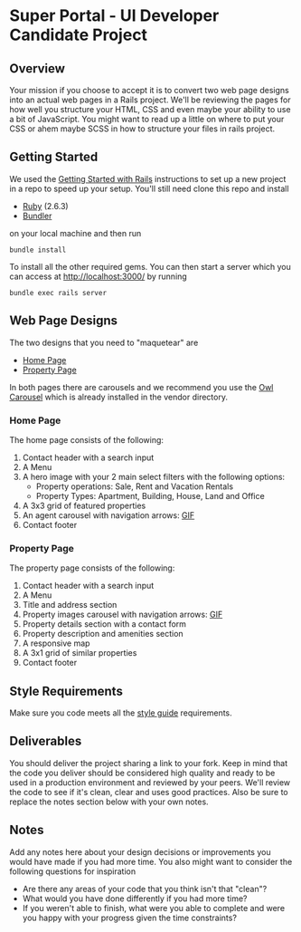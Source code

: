 # Super Portal - UI Developer Candidate Project
## Overview
Your mission if you choose to accept it is to convert two web page designs into an actual web pages in a Rails project. We'll be reviewing the pages for how well you structure your HTML, CSS and even maybe your ability to use a bit of JavaScript. You might want to read up a little on where to put your CSS or ahem maybe SCSS in how to structure your files in rails project.

## Getting Started
We used the [Getting Started with Rails](https://guides.rubyonrails.org/getting_started.html) instructions to set up a new project in a repo to speed up your setup. You'll still need clone this repo and install

- [Ruby](https://www.ruby-lang.org/es/documentation/installation/) (2.6.3)
- [Bundler](https://bundler.io/gemfile.html)

on your local machine and then run 

`bundle install`

To install all the other required gems. You can then start a server which you can access at [http://localhost:3000/]() by running

`bundle exec rails server`

## Web Page Designs
The two designs that you need to "maquetear" are
- [Home Page](mockups/home-page.png)
- [Property Page](mockups/property-page.png)

In both pages there are carousels and we recommend you use the [Owl Carousel](https://owlcarousel2.github.io/OwlCarousel2/) which is already installed in the vendor directory.

### Home Page
The home page consists of the following:
1. Contact header with a search input
2. A Menu
3. A hero image with your 2 main select filters with the following options:
    - Property operations: Sale, Rent and Vacation Rentals
    - Property Types: Apartment, Building, House, Land and Office
4. A 3x3 grid of featured properties
5. An agent carousel with navigation arrows: [GIF](http://g.recordit.co/9B9bzxw1HZ.gif)
6. Contact footer

### Property Page
The property page consists of the following:
1. Contact header with a search input
2. A Menu
3. Title and address section
4. Property images carousel with navigation arrows: [GIF](http://g.recordit.co/Ydct37Ak4g.gif)
5. Property details section with a contact form
6. Property description and amenities section
7. A responsive map
8. A 3x1 grid of similar properties
9. Contact footer

## Style Requirements
Make sure you code meets all the [style guide](style-guide.md) requirements.

## Deliverables
You should deliver the project sharing a link to your fork. Keep in mind that the code you deliver should be considered high quality and ready to be used in a production environment and reviewed by your peers. We'll review the code to see if it's clean, clear and uses good practices. Also be sure to replace the notes section below with your own notes.

## Notes
Add any notes here about your design decisions or improvements you would have made if you had more time. You also might want to consider the following questions for inspiration
- Are there any areas of your code that you think isn't that "clean"?
- What would you have done differently if you had more time?
- If you weren't able to finish, what were you able to complete and were you happy with your progress given the time constraints?
